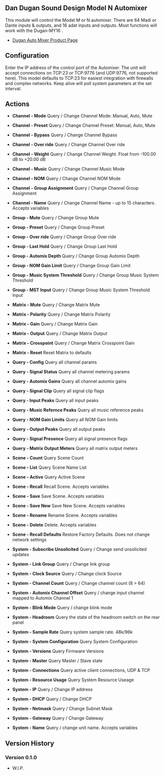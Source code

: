 ## Dan Dugan Sound Design Model N Automixer

This module will control the Model M or N automixer. There are 64 Madi or Dante inputs & outputs, and 16 adat inputs and outputs.
Most functions will work with the Dugan-MY16 .

- [Dugan Auto Mixer Product Page](https://www.dandugan.com/products/)

## Configuration
Enter the IP address of the control port of the Automixer. The unit will accept connections on TCP:23 or TCP:9776 (and UDP:9776, not supported here). This model defaults to TCP:23 for easiest integration with firewalls and complex networks. Keep alive will poll system parameters at the set interval.

## Actions
- **Channel - Mode** Query / Change Channel Mode: Manual, Auto, Mute
- **Channel - Preset** Query / Change Channel Preset: Manual, Auto, Mute
- **Channel - Bypass** Query / Change Channel Bypass
- **Channel - Over ride** Query / Change Channel Over ride
- **Channel - Weight** Query / Change Channel Weight. Float from -100.00 dB to +20.00 dB
- **Channel - Music** Query / Change Channel Music Mode
- **Channel - NOM** Query / Change Channel NOM Mode
- **Channel - Group Assignment** Query / Change Channel Group Assignment
- **Channel - Name** Query / Change Channel Name - up to 15 characters.  Accepts variables

- **Group - Mute** Query / Change Group Mute
- **Group - Preset** Query / Change Group Preset
- **Group - Over ride** Query / Change Group Over ride
- **Group - Last Hold** Query / Change Group Last Hold
- **Group - Automix Depth** Query / Change Group Automix Depth
- **Group - NOM Gain Limit** Query / Change Group Gain Limit
- **Group - Music System Threshold** Query / Change Group Music System Threshold
- **Group - MST Input** Query / Change Group Music System Threshold Input

- **Matrix - Mute** Query / Change Matrix Mute
- **Matrix - Polarity** Query / Change Matrix Polarity
- **Matrix - Gain** Query / Change Matrix Gain
- **Matrix - Output** Query / Change Matrix Output
- **Matrix - Crosspoint** Query / Change Matrix Crosspoint Gain
- **Matrix - Reset** Reset Matrix to defaults

- **Query - Config** Query all channel params
- **Query - Signal Status** Query all channel metering params
- **Query - Automix Gains** Query all channel automix gains
- **Query - Signal Clip** Query all signal clip flags
- **Query - Input Peaks** Query all input peaks
- **Query - Music Refernce Peaks** Query all music reference peaks
- **Query - NOM Gain Limits** Query all NOM Gain limits
- **Query - Output Peaks** Query all output peaks
- **Query - Signal Presence** Query all signal presence flags
- **Query - Matrix Output Meters** Query all matrix output meters

- **Scene - Count** Query Scene Count
- **Scene - List** Query Scene Name List
- **Scene - Active** Query Active Scene
- **Scene - Recall** Recall Scene. Accepts variables
- **Scene - Save** Save Scene. Accepts variables
- **Scene - Save New** Save New Scene. Accepts variables
- **Scene - Rename** Rename Scene. Accepts variables
- **Scene - Delete** Delete. Accepts variables
- **Scene - Recall Defaults** Restore Factory Defaults. Does not change network settings

- **System - Subscribe Unsolicited** Query / Change send unsolicited updates
- **System - Link Group** Query / Change link group
- **System - Clock Source** Query / Change clock Source
- **System - Channel Count** Query / Change channel count (8 > 64)
- **System - Automix Channel Offset** Query / change input channel mapped to Automix Channel 1
- **System - Blink Mode** Query / change blink mode
- **System - Headroom** Query the state of the headroom switch on the rear panel
- **System - Sample Rate** Query system sample rate. 48k/96k
- **System - System Configuration** Query System Configuration
- **System - Versions** Query Firmware Versions
- **System - Master** Query Master / Slave state
- **System - Connections** Query active client connections, UDP & TCP
- **System - Resource Usage** Query System Resource Useage
- **System - IP** Query / Change IP address
- **System - DHCP** Query / Change DHCP 
- **System - Netmask** Query / Change Subnet Mask
- **System - Gateway** Query / Change Gateway
- **System - Name** Query / change unit name. Accepts variables

## Version History

### Version 0.1.0
- W.I.P.